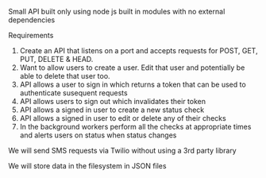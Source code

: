 Small API built only using node js built in modules with no external dependencies

Requirements

1. Create an API that listens on a port and accepts requests for POST, GET, PUT, DELETE & HEAD.
2. Want to allow users to create a user. Edit that user and potentially be able to delete that user too.
3. API allows a user to sign in which returns a token that can be used to authenticate susequent requests
4. API allows users to sign out which invalidates their token
5. API allows a signed in user to create a new status check
6. API allows a signed in user to edit or delete any of their checks
7. In the background workers perform all the checks at appropriate times and alerts users on status when status changes

We will send SMS requests via Twilio without using a 3rd party library

We will store data in the filesystem in JSON files